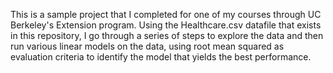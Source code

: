 This is a sample project that I completed for one of my courses through UC Berkeley's Extension program.  Using the Healthcare.csv datafile that exists in this repository, I go through a series of steps to explore the data and then run various linear models on the data, using root mean squared as evaluation criteria to identify the model that yields the best performance.